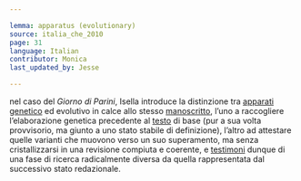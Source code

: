 ```yaml
---

lemma: apparatus (evolutionary)
source: italia_che_2010
page: 31
language: Italian
contributor: Monica
last_updated_by: Jesse

---
```


nel caso del _Giorno di Parini_, Isella introduce la distinzione tra [apparati genetico](apparatusGenetic.html) ed evolutivo in calce allo stesso [manoscritto](manuscript.html), l’uno a raccogliere l’elaborazione genetica precedente al [testo](text.html) di base (pur a sua volta provvisorio, ma giunto a uno stato stabile di definizione), l’altro ad attestare quelle varianti che muovono verso un suo superamento, ma senza cristallizzarsi in una revisione compiuta e coerente, e [testimoni](witness.html) dunque di una fase di ricerca radicalmente diversa da quella rappresentata dal successivo stato redazionale.
